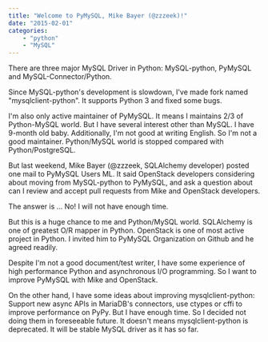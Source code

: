 ```yaml
---
title: "Welcome to PyMySQL, Mike Bayer (@zzzeek)!"
date: "2015-02-01"
categories:
    - "python"
    - "MySQL"
---
```


There are three major MySQL Driver in Python: MySQL-python, PyMySQL and MySQL-Connector/Python.

Since MySQL-python's development is slowdown, I've made fork named "mysqlclient-python".  It supports Python 3 and fixed some bugs.

I'm also only active maintainer of PyMySQL. It means I maintains 2/3 of Python-MySQL world.
But I have several interest other than MySQL. I have 9-month old baby. Additionally, I'm not good at writing English.
So I'm not a good maintainer. Python/MySQL world is stopped compared with Python/PostgreSQL.

But last weekend, Mike Bayer (@zzzeek, SQLAlchemy developer) posted one mail to PyMySQL Users ML.
It said OpenStack developers considering about moving from MySQL-python to PyMySQL, and ask a question about can I review and accept pull requests from Mike and OpenStack developers.

The answer is ... No!  I will not have enough time.

But this is a huge chance to me and Python/MySQL world. SQLAlchemy is one of greatest O/R mapper in Python. OpenStack is one of most active project in Python. I invited him to PyMySQL Organization on Github and he agreed readily.

Despite I'm not a good document/test writer, I have some experience of high performance Python and asynchronous I/O programming.
So I want to improve PyMySQL with Mike and OpenStack.

On the other hand, I have some ideas about improving mysqlclient-python: Support new async APIs in MariaDB's connectors, use ctypes or cffi to improve performance on PyPy. But I have enough time. So I decided not doing them in foreseeable future. It doesn't means mysqlclient-python is deprecated. It will be stable MySQL driver as it has so far.
